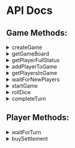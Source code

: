 # API Docs

## Game Methods:

<details> 
<summary>createGame</summary><p>
   
   This should be called on the landing page to create a game.
    
   - URL: ```/api/game/createGame```
   - **Required Parameters**: ```game_name: String```
   - Returns:    
      - ```game_id: String```
   - Example return: 
```javascript 
   { "game": {
                "game_id": String"
   }}
```
</p></details>
<details> 
    <summary>getGameBoard</summary><p>
   
  Returns structure of the Game Board 
  
  - URL: ```/api/game/getGameBoard```
  - **Required Parameters**: ```None```
  - Returns:
    - Settlement objects array: 
       - settlement_id:
         - ```settlement_id: String``` 
         - ```settlement_color: String```
         - ```settlement_row: Int```
         - ```settlement_column: Int```
         - ```"nearby_tiles: [ String ]```
    - Road objects array:
       - road_id: 
         - ```road_id: String``` 
         - ```road_color: String```
         - ```road_row: Int```
         - ```road_column: Int```
    - Tile objects array: 
       - tile_id: 
         - ```tile_id: String```
         - ```tile_type: String``` (terrain/water)
         - ```tile_resource: String``` (wool, brick, grain, lumber, ore)
         - ```tile_row: Int```
         - ```tile_column: Int```
         - tile_token object:
            - ```tile_color: String```
            - ```tile_digit: Int```
            - ```tile_pips: Int```
      
  - Example return (not a full board object, just examples of each object type): 
```javascript 
   { "Roads": [ 
          { "r8,4": {
                  "road_column": 4,
                  "road_row": 8,
                  "road_color": "grey",
                  "road_id": "r8,4"
            } },
          { "r8,5": {
                  "road_column": 5,
                  "road_row": 8,
                  "road_color": "grey",
                  "road_id": "r8,5"
           } }],
     "Tiles": [
          { "t6,2": {
                  "tile_type": "terrain",
                  "tile_column": 2,
                  "tile_resource": "wool",
                  "tile_token": {
                               "token_color": "black",
                               "token_digit": 4,
                               "token_pips": 3
                   },
                  "tile_id": "t6,2",
                  "tile_row": 6
          }},
          { "t6,3": {
                  "tile_type": "terrain",
                  "tile_column": 3,
                  "tile_resource": "ore",
                  "tile_token": {
                               "token_color": "red",
                               "token_digit": 8,
                               "token_pips": 5
                   },
                  "tile_id": "t6,3",
                  "tile_row": 6
          }},
          { "t2,5": {
                  "tile_column": 5,
                  "tile_id": "t2,5",
                  "tile_row": 2,
                  "tile_type": "water"
           } }],
     "Settlements": [
          { "s5,6": {
                  "settlement_color": "grey",
                  "settlement_column": 6,
                  "settlement_row": 5,
                  "settlement_id": "s5,6",
                  "nearby_tiles": [
                               "t5,4",
                               "t6,3",
                               "t6,4"
                  ] } },
          { "s5,8": {
                  "settlement_color": "grey",
                  "settlement_column": 8,
                  "settlement_row": 5,
                  "settlement_id": "s5,8",
                  "nearby_tiles": [
                               "t5,5",
                               "t6,4",
                               "t6,5"
                  ] 
          } } 
   ] }
```
</p></details>
<details> 
    <summary>getPlayerFullStatus</summary><p>
   
   This should be called right when a player hits the game page, that way we can see if they are even able to participate or if the game is full
   
   - URL: ```/api/game/getPlayerFullStatus```
   - **Required Parameters**: ```None```
   - Returns:   
      - ```player_count: Int``` 
      - ```game_is_full: Bool```
      
   - Example return: 
```javascript 
    { "player_full_status":  {
                  "player_count": "2", 
                  "game_is_full": "False"
    }}
```
</p></details>
<details> 
    <summary>addPlayerToGame</summary><p>
   
   This adds a player to the game
   
   - URL: ```/api/game/addPlayerToGame```
   - **Required Parameters**:    
      - ```player_name: String```
      - ```player_age: Int```   
   - Returns:    
      - Game object:    
         - ```player_count: Int```     
         - ```game_is_full: Bool```    
      - Player object:    
         - ```player_id: String``` 
         - ```player_name: String```
         
   - Example return: 
```javascript 
   { "game":  {
                  "player_count": "2", 
                  "game_is_full": "False"
     "player":  {
                  "player_id": "XF093D", 
                  "player_name": "Player 3",
                  "player_color": "orange"
   }}
```
</p></details>
<details> 
    <summary>getPlayersInGame</summary><p>
   
   Returns a list of players currently attached to the game
   
   - URL: ```/api/game/getPlayersInGame```
   - **Required Parameters**: ```None```
   - Returns:
      - Game object:
         - ```game_id: String```
         - ```game_player_count: Int```     
         - ```game_has_started: Bool``` 
      - Player array of player objects:    
         - ```player_id: String``` 
         - ```player_name: String```
         - ```owned_settlements: [ String ]```
         - ```player_age: Int```
         
   - Example return: 
```javascript 
   { "Players":  [ 
           { "player":  {
                  "player_id": "XF093D", 
                  "player_name": "Nick",
                  "player_age": "32",
                  "owned_settlements": ["s4,5", "s5,7", "s2,7", "s2,6"],
                  "player_color": "white"
            },
            { "player":  {
                  "player_id": "IIZ892", 
                  "player_name": "Tom",
                  "player_age": "30",
                  "owned_settlements": ["s2,4"],
                  "player_color": "blue"
            },
            { "player":  {
                  "player_id": "3FD745", 
                  "player_name": "Harry",
                  "player_age": "43",
                  "owned_settlements": ["s6,2", "s3,7"],
                  "player_color": "orange"
            }
   ]}
```
</p></details>
<details> 
    <summary>waitForNewPlayers</summary><p>
   
   Waits for new players to join the game, or for the game to start, then calls /game/getPlayersInGame
   
   - URL: ```/api/game/waitForNewPlayers```
   - **Required Parameters**: ```None```
   - Returns:
      - Game object:
         - ```game_id: String```
         - ```game_player_count: Int```     
         - ```game_has_started: Bool``` 
      - Player array of player objects:    
         - ```player_id: String``` 
         - ```player_name: String```
         - ```owned_settlements: [ String ]```
         - ```player_age: Int```
         
   - Example return: 
```javascript 
   { "Game": {
          "game_id": "0RCDID",
          "game_has_started": "false",
          "game_player_count": "3"
     "Players":  [ 
           { "player":  {
                  "player_id": "XF093D", 
                  "player_name": "Nick",
                  "player_age": "32",
                  "owned_settlements": ["s4,5", "s5,7", "s2,7", "s2,6"],
                  "player_color": "white"
            },
            { "player":  {
                  "player_id": "IIZ892", 
                  "player_name": "Tom",
                  "player_age": "30",
                  "owned_settlements": ["s2,4"],
                  "player_color": "blue"
            },
            { "player":  {
                  "player_id": "3FD745", 
                  "player_name": "Harry",
                  "player_age": "43",
                  "owned_settlements": ["s6,2", "s3,7"],
                  "player_color": "orange"
            }
   ]}
```
</p></details>
<details> 
    <summary>startGame</summary><p>
   
   This should be called when all players are ready to start the game, once game is started players cannot be added
   
   - URL: ```/api/game/startGame```
   - **Required Parameters**: ```None```
   - Returns
     - ```success: Bool``` 

   - Example return: 
```javascript 
   { 
       "success": "True" 
   }
```
</p></details>
<details> 
    <summary>rollDice</summary><p>
   
   This is called to roll two dice, both dice and their total are returned
   
   - URL: ```/api/game/rollDice```
   - **Required Parameters**: ```None```
   - Returns
     - Roll object:
        - ```dice_one: Int``` 
        - ```dice_two: Int``` 
        - ```dice_total: In```
   - Example return: 
```javascript 
   { "Roll": {
           "dice_one": "2",
           "dice_total": "5",
           "dice_two": "3"
   }}
```
</p></details>
<details> 
    <summary>completeTurn</summary><p>
   
   This should be called when a player wishes to complete their turn and the turn progresses to the next player

   - URL: ```/api/game/completeTurn```
   - **Required Parameters**: ```None```
   - Returns
     - ```success: Bool```
     - ```new_current_player: String```

   - Example return: 
```javascript 
   { 
       "success": "True",
       "new_current_player": "X5EY14" 
   }
```
</p></details>

## Player Methods:
<details> 
    <summary>waitForTurn</summary><p>
   
   This should be called directly after a player's turn has completed or at the start of the game. It notifies the player when their turn is ready. **NOTE: This should be checked for a timeout, and if that is the case, resubmitted.** 
   
   - URL: ```/api/player/waitForTurn```
   - **Required Parameters**: ```None```
   - Returns
     - ```my_turn: Bool``` 

   - Example return: 
```javascript 
   { 
       "my_turn": "True" 
   }
```
</p></details>
<details> 
    <summary>buySettlement</summary><p>
   
   This should be called when buying (or assigning) a settlement to a player
   
   - URL: ```/api/player/buySettlement```
   - **Required Parameters**:
      - ```settlement_id: Stringt```
   - Returns:
      - success object
         - ```success: String``` ("success" or "fail")
      - Settlement object: 
         - ```settlement_id: String``` 
         - ```settlement_color: String```
         - ```settlement_row: Int```
         - ```settlement_column: Int```
         - ```nearby_tiles: [ String ]```
      - player object:    
         - ```player_id: String``` 
         - ```player_name: String```
         - ```owned_settlements: [ String ]```
   
   - Example return: 
```javascript 
   { "status": "success",
     "Settlement":  {
                  "settlement_color": "grey",
                  "settlement_column": 6,
                  "settlement_row": 5,
                  "settlement_id": "s5,6",
                  "nearby_tiles": ["t5,4", "t6,3", "t6,4"] 
     }
     "Player":  {
                  "player_id": "3FD745", 
                  "player_name": "Harry",
                  "owned_settlements": ["s5,6", "s3,7"],
     }}
```
</p></details>
    
